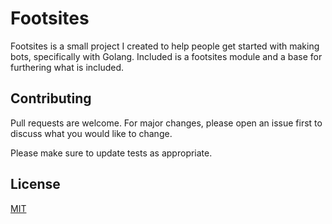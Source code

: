 # Footsites

Footsites is a small project I created to help people get started with making bots, specifically with Golang. Included is a footsites module and a base for furthering what is included.

## Contributing
Pull requests are welcome. For major changes, please open an issue first to discuss what you would like to change.

Please make sure to update tests as appropriate.

## License
[MIT](https://github.com/EdwinJ0124/footsites/blob/master/LICENSE.md)
